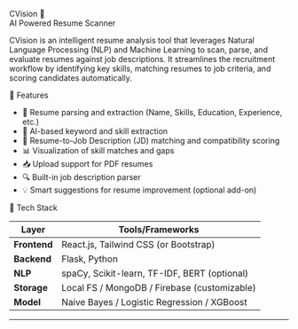 
 CVision 🎯  
AI Powered Resume Scanner

CVision is an intelligent resume analysis tool that leverages Natural Language Processing (NLP) and Machine Learning to scan, parse, and evaluate resumes against job descriptions. It streamlines the recruitment workflow by identifying key skills, matching resumes to job criteria, and scoring candidates automatically.

🚀 Features

- 📄 Resume parsing and extraction (Name, Skills, Education, Experience, etc.)
- 🤖 AI-based keyword and skill extraction
- 📌 Resume-to-Job Description (JD) matching and compatibility scoring
- 📊 Visualization of skill matches and gaps
- 📥 Upload support for PDF resumes
- 🔍 Built-in job description parser
- 💡 Smart suggestions for resume improvement (optional add-on)



🧠 Tech Stack

| Layer         | Tools/Frameworks                          |
|--------------|--------------------------------------------|
| **Frontend** | React.js, Tailwind CSS (or Bootstrap)      |
| **Backend**  | Flask, Python                              |
| **NLP**      | spaCy, Scikit-learn, TF-IDF, BERT (optional)|
| **Storage**  | Local FS / MongoDB / Firebase (customizable) |
| **Model**    | Naive Bayes / Logistic Regression / XGBoost |

---

